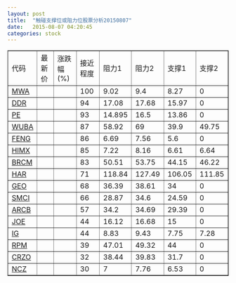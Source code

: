 ```yaml
---
layout: post
title:  "触碰支撑位或阻力位股票分析20150807"
date:   2015-08-07 04:20:45
categories: stock
---
```

<script type="text/javascript">
var stockList = []
stockList.push('gb_mwa');
stockList.push('gb_ddr');
stockList.push('gb_pe');
stockList.push('gb_wuba');
stockList.push('gb_feng');
stockList.push('gb_himx');
stockList.push('gb_brcm');
stockList.push('gb_har');
stockList.push('gb_geo');
stockList.push('gb_smci');
stockList.push('gb_arcb');
stockList.push('gb_joe');
stockList.push('gb_ig');
stockList.push('gb_rpm');
stockList.push('gb_crzo');
stockList.push('gb_ncz');
</script>
<table border="1">
 <tr>
 <td>代码</td>
 <td>最新价</td>
 <td>涨跌幅(%)</td>
 <td>接近程度</td>
 <td>阻力1</td>
 <td>阻力2</td>
 <td>支撑1</td>
 <td>支撑2</td>
</tr>
  <tr id="mwa" class="red">
  <td><a href="http://stock.finance.sina.com.cn/usstock/quotes/MWA.html" target="_blank">MWA</a></td><td></td><td></td><td>100</td><td>9.02</td><td>9.4</td><td>8.27</td><td>0</td></tr>
  <tr id="ddr" class="green">
  <td><a href="http://stock.finance.sina.com.cn/usstock/quotes/DDR.html" target="_blank">DDR</a></td><td></td><td></td><td>94</td><td>17.08</td><td>17.68</td><td>15.97</td><td>0</td></tr>
  <tr id="pe" class="green">
  <td><a href="http://stock.finance.sina.com.cn/usstock/quotes/PE.html" target="_blank">PE</a></td><td></td><td></td><td>93</td><td>14.895</td><td>16.5</td><td>13.86</td><td>0</td></tr>
  <tr id="wuba" class="red">
  <td><a href="http://stock.finance.sina.com.cn/usstock/quotes/WUBA.html" target="_blank">WUBA</a></td><td></td><td></td><td>87</td><td>58.92</td><td>69</td><td>39.9</td><td>49.75</td></tr>
  <tr id="feng" class="red">
  <td><a href="http://stock.finance.sina.com.cn/usstock/quotes/FENG.html" target="_blank">FENG</a></td><td></td><td></td><td>86</td><td>6.69</td><td>7.56</td><td>5.6</td><td>0</td></tr>
  <tr id="himx" class="green">
  <td><a href="http://stock.finance.sina.com.cn/usstock/quotes/HIMX.html" target="_blank">HIMX</a></td><td></td><td></td><td>85</td><td>7.22</td><td>8.16</td><td>6.61</td><td>6.64</td></tr>
  <tr id="brcm" class="red">
  <td><a href="http://stock.finance.sina.com.cn/usstock/quotes/BRCM.html" target="_blank">BRCM</a></td><td></td><td></td><td>83</td><td>50.51</td><td>53.75</td><td>44.15</td><td>46.22</td></tr>
  <tr id="har" class="red">
  <td><a href="http://stock.finance.sina.com.cn/usstock/quotes/HAR.html" target="_blank">HAR</a></td><td></td><td></td><td>71</td><td>118.84</td><td>127.49</td><td>106.05</td><td>111.85</td></tr>
  <tr id="geo" class="green">
  <td><a href="http://stock.finance.sina.com.cn/usstock/quotes/GEO.html" target="_blank">GEO</a></td><td></td><td></td><td>68</td><td>36.39</td><td>38.61</td><td>34</td><td>0</td></tr>
  <tr id="smci" class="red">
  <td><a href="http://stock.finance.sina.com.cn/usstock/quotes/SMCI.html" target="_blank">SMCI</a></td><td></td><td></td><td>66</td><td>28.87</td><td>34.6</td><td>24.59</td><td>0</td></tr>
  <tr id="arcb" class="red">
  <td><a href="http://stock.finance.sina.com.cn/usstock/quotes/ARCB.html" target="_blank">ARCB</a></td><td></td><td></td><td>57</td><td>34.2</td><td>34.69</td><td>29.39</td><td>0</td></tr>
  <tr id="joe" class="red">
  <td><a href="http://stock.finance.sina.com.cn/usstock/quotes/JOE.html" target="_blank">JOE</a></td><td></td><td></td><td>44</td><td>16.12</td><td>16.68</td><td>15</td><td>0</td></tr>
  <tr id="ig" class="red">
  <td><a href="http://stock.finance.sina.com.cn/usstock/quotes/IG.html" target="_blank">IG</a></td><td></td><td></td><td>44</td><td>8.83</td><td>9.43</td><td>7.75</td><td>7.28</td></tr>
  <tr id="rpm" class="red">
  <td><a href="http://stock.finance.sina.com.cn/usstock/quotes/RPM.html" target="_blank">RPM</a></td><td></td><td></td><td>39</td><td>47.01</td><td>49.32</td><td>44</td><td>0</td></tr>
  <tr id="crzo" class="red">
  <td><a href="http://stock.finance.sina.com.cn/usstock/quotes/CRZO.html" target="_blank">CRZO</a></td><td></td><td></td><td>32</td><td>38.44</td><td>39.83</td><td>31.7</td><td>0</td></tr>
  <tr id="ncz" class="green">
  <td><a href="http://stock.finance.sina.com.cn/usstock/quotes/NCZ.html" target="_blank">NCZ</a></td><td></td><td></td><td>30</td><td>7</td><td>7.76</td><td>6.53</td><td>0</td></tr>
</table>
